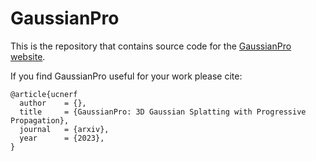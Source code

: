 # GaussianPro

This is the repository that contains source code for the [GaussianPro website](https://gaussianpro.github.io).

If you find GaussianPro useful for your work please cite:
```
@article{ucnerf
  author    = {},
  title     = {GaussianPro: 3D Gaussian Splatting with Progressive Propagation},
  journal   = {arxiv},
  year      = {2023},
}
```

